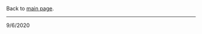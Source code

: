 Back to [main page](https://logan-trine.github.io/tvfilmbookreview/).

___________________________________________________________________________________________________________________________________________________________________________________

9/6/2020
